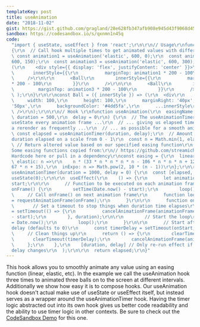 ```yaml
---
templateKey: post
title: useAnimation
date: "2018-11-02"
gist: https://gist.github.com/gragland/28e628fb347afb908e945d43f9068d45
sandbox: https://codesandbox.io/s/qxnmn1n45q
code:
  "import { useState, useEffect } from 'react';\r\n\r\n// Usage\r\nfunction App()
  {\r\n  // Call hook multiple times to get animated values with different start delays\r\n
  \ const animation1 = useAnimation('elastic', 600, 0);\r\n  const animation2 = useAnimation('elastic',
  600, 150);\r\n  const animation3 = useAnimation('elastic', 600, 300);\r\n\r\n  return
  (\r\n    <div style={{ display: 'flex', justifyContent: 'center' }}>\r\n      <Ball\r\n
  \       innerStyle={{\r\n          marginTop: animation1 * 200 - 100\r\n        }}\r\n
  \     />\r\n\r\n      <Ball\r\n        innerStyle={{\r\n          marginTop: animation2
  * 200 - 100\r\n        }}\r\n      />\r\n\r\n      <Ball\r\n        innerStyle={{\r\n
  \         marginTop: animation3 * 200 - 100\r\n        }}\r\n      />\r\n    </div>\r\n
  \ );\r\n}\r\n\r\nconst Ball = ({ innerStyle }) => (\r\n  <div\r\n    style={{\r\n
  \     width: 100,\r\n      height: 100,\r\n      marginRight: '40px',\r\n      borderRadius:
  '50px',\r\n      backgroundColor: '#4dd5fa',\r\n      ...innerStyle\r\n    }}\r\n
  \ />\r\n);\r\n\r\n// Hook \r\nfunction useAnimation(\r\n  easingName = 'linear',\r\n
  \ duration = 500,\r\n  delay = 0\r\n) {\r\n  // The useAnimationTimer hook calls
  useState every animation frame ...\r\n  // ... giving us elapsed time and causing
  a rerender as frequently ...\r\n  // ... as possible for a smooth animation.\r\n
  \ const elapsed = useAnimationTimer(duration, delay);\r\n  // Amount of specified
  duration elapsed on a scale from 0 - 1\r\n  const n = Math.min(1, elapsed / duration);\r\n
  \ // Return altered value based on our specified easing function\r\n  return easing[easingName](n);\r\n}\r\n\r\n//
  Some easing functions copied from:\r\n// https://github.com/streamich/ts-easing/blob/master/src/index.ts\r\n//
  Hardcode here or pull in a dependency\r\nconst easing = {\r\n  linear: n => n,\r\n
  \ elastic: n =>\r\n    n * (33 * n * n * n * n - 106 * n * n * n + 126 * n * n -
  67 * n + 15),\r\n  inExpo: n => Math.pow(2, 10 * (n - 1))\r\n};\r\n\r\nfunction
  useAnimationTimer(duration = 1000, delay = 0) {\r\n  const [elapsed, setTime] =
  useState(0);\r\n\r\n  useEffect(\r\n    () => {\r\n      let animationFrame, timerStop,
  start;\r\n\r\n      // Function to be executed on each animation frame\r\n      function
  onFrame() {\r\n        setTime(Date.now() - start);\r\n        loop();\r\n      }\r\n\r\n
  \     // Call onFrame() on next animation frame\r\n      function loop() {\r\n        animationFrame
  = requestAnimationFrame(onFrame);\r\n      }\r\n\r\n      function onStart() {\r\n
  \       // Set a timeout to stop things when duration time elapses\r\n        timerStop
  = setTimeout(() => {\r\n          cancelAnimationFrame(animationFrame);\r\n          setTime(Date.now()
  - start);\r\n        }, duration);\r\n\r\n        // Start the loop\r\n        start
  = Date.now();\r\n        loop();\r\n      }\r\n\r\n      // Start after specified
  delay (defaults to 0)\r\n      const timerDelay = setTimeout(onStart, delay);\r\n\r\n
  \     // Clean things up\r\n      return () => {\r\n        clearTimeout(timerStop);\r\n
  \       clearTimeout(timerDelay);\r\n        cancelAnimationFrame(animationFrame);\r\n
  \     };\r\n    },\r\n    [duration, delay] // Only re-run effect if duration or
  delay changes\r\n  );\r\n\r\n  return elapsed;\r\n}"
---
```


This hook allows you to smoothly animate any value using an easing function (linear, elastic, etc). In the example we call the useAnimation hook three times to animated three balls on to the screen at different intervals. Additionally we show how easy it is to compose hooks. Our useAnimation hook doesn't actual make use of useState or useEffect itself, but instead serves as a wrapper around the useAnimationTimer hook. Having the timer logic abstracted out into its own hook gives us better code readability and the ability to use timer logic in other contexts. Be sure to check out the [CodeSandbox Demo](https://codesandbox.io/s/qxnmn1n45q) for this one.

